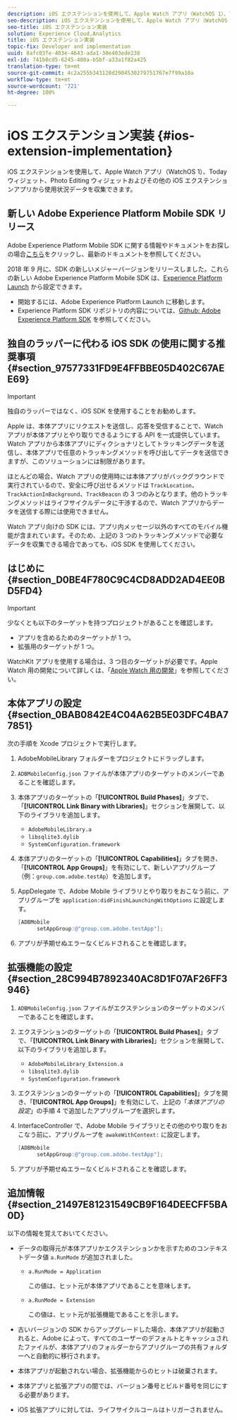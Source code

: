 ```yaml
---
description: iOS エクステンションを使用して、Apple Watch アプリ（WatchOS 1）、Today ウィジェット、Photo Editing ウィジェットおよびその他の iOS エクステンションアプリから使用状況データを収集できます。
seo-description: iOS エクステンションを使用して、Apple Watch アプリ（WatchOS 1）、Today ウィジェット、Photo Editing ウィジェットおよびその他の iOS エクステンションアプリから使用状況データを収集できます。
seo-title: iOS エクステンション実装
solution: Experience Cloud,Analytics
title: iOS エクステンション実装
topic-fix: Developer and implementation
uuid: 8afc03fe-403e-4643-ada1-30e403ede238
exl-id: 741b0cd5-6245-480a-b5bf-a33a1f82a425
translation-type: tm+mt
source-git-commit: 4c2a255b343128d2904530279751767e7f99a10a
workflow-type: tm+mt
source-wordcount: '721'
ht-degree: 100%

---
```


# iOS エクステンション実装 {#ios-extension-implementation}

iOS エクステンションを使用して、Apple Watch アプリ（WatchOS 1）、Today ウィジェット、Photo Editing ウィジェットおよびその他の iOS エクステンションアプリから使用状況データを収集できます。

## 新しい Adobe Experience Platform Mobile SDK リリース

Adobe Experience Platform Mobile SDK に関する情報やドキュメントをお探しの場合[こちら](https://aep-sdks.gitbook.io/docs/)をクリックし、最新のドキュメントを参照してください。

2018 年 9 月に、SDK の新しいメジャーバージョンをリリースしました。これらの新しい Adobe Experience Platform Mobile SDK は、[Experience Platform Launch](https://www.adobe.com/jp/experience-platform/launch.html) から設定できます。

* 開始するには、Adobe Experience Platform Launch に移動します。
* Experience Platform SDK リポジトリの内容については、[Github: Adobe Experience Platform SDK](https://github.com/Adobe-Marketing-Cloud/acp-sdks) を参照してください。

## 独自のラッパーに代わる iOS SDK の使用に関する推奨事項 {#section_97577331FD9E4FFBBE05D402C67AEE69}

>[!IMPORTANT]
>
>独自のラッパーではなく、iOS SDK を使用することをお勧めします。

Apple は、本体アプリにリクエストを送信し、応答を受信することで、Watch アプリが本体アプリとやり取りできるようにする API を一式提供しています。Watch アプリから本体アプリにディクショナリとしてトラッキングデータを送信し、本体アプリで任意のトラッキングメソッドを呼び出してデータを送信できますが、このソリューションには制限があります。

ほとんどの場合、Watch アプリの使用時には本体アプリがバックグラウンドで実行されているので、安全に呼び出せるメソッドは `TrackLocation`、`TrackActionInBackground`、`TrackBeacon` の 3 つのみとなります。他のトラッキングメソッドはライフサイクルデータに干渉するので、Watch アプリからデータを送信する際には使用できません。

Watch アプリ向けの SDK には、アプリ内メッセージ以外のすべてのモバイル機能が含まれています。そのため、上記の 3 つのトラッキングメソッドで必要なデータを収集できる場合であっても、iOS SDK を使用してください。

## はじめに {#section_D0BE4F780C9C4CD8ADD2AD4EE0BD5FD4}

>[!IMPORTANT]
>
>少なくとも以下のターゲットを持つプロジェクトがあることを確認します。
>
>* アプリを含めるためのターゲットが 1 つ。
>* 拡張用のターゲットが 1 つ。
>



WatchKit アプリを使用する場合は、3 つ目のターゲットが必要です。Apple Watch 用の開発について詳しくは、「[Apple Watch 用の開発](https://developer.apple.com/library/ios/documentation/General/Conceptual/WatchKitProgrammingGuide/index.html#//apple_ref/doc/uid/TP40014969-CH8-SW1)」を参照してください。

## 本体アプリの設定 {#section_0BAB0842E4C04A62B5E03DFC4BA77851}

次の手順を Xcode プロジェクトで実行します。

1. AdobeMobileLibrary フォルダーをプロジェクトにドラッグします。
1. `ADBMobileConfig.json` ファイルが本体アプリのターゲットのメンバーであることを確認します。
1. 本体アプリのターゲットの「**[!UICONTROL Build Phases]**」タブで、「**[!UICONTROL Link Binary with Libraries]**」セクションを展開して、以下のライブラリを追加します。

   * `AdobeMobileLibrary.a`
   * `libsqlite3.dylib`
   * `SystemConfiguration.framework`

1. 本体アプリのターゲットの「**[!UICONTROL Capabilities]**」タブを開き、「**[!UICONTROL App Groups]**」を有効にして、新しいアプリグループ（例：`group.com.adobe.testAp`）を追加します。

1. AppDelegate で、Adobe Mobile ライブラリとやり取りをおこなう前に、アプリグループを `application:didFinishLaunchingWithOptions` に設定します。

   ```objective-c
   [ADBMobile 
         setAppGroup:@"group.com.adobe.testApp"];
   ```

1. アプリが予期せぬエラーなくビルドされることを確認します。

## 拡張機能の設定 {#section_28C994B7892340AC8D1F07AF26FF3946}

1. `ADBMobileConfig.json` ファイルがエクステンションのターゲットのメンバーであることを確認します。
1. エクステンションのターゲットの「**[!UICONTROL Build Phases]**」タブで、「**[!UICONTROL Link Binary with Libraries]**」セクションを展開して、以下のライブラリを追加します。

   * `AdobeMobileLibrary_Extension.a`
   * `libsqlite3.dylib`
   * `SystemConfiguration.framework`

1. エクステンションのターゲットの「**[!UICONTROL Capabilities]**」タブを開き、「**[!UICONTROL App Groups]**」を有効にして、上記の「*本体アプリの設定*」の手順 4 で追加したアプリグループを選択します。

1. InterfaceController で、Adobe Mobile ライブラリとその他のやり取りをおこなう前に、アプリグループを `awakeWithContext:` に設定します。

   ```objective-c
   [ADBMobile 
         setAppGroup:@"group.com.adobe.testApp"];
   ```

1. アプリが予期せぬエラーなくビルドされることを確認します。

## 追加情報 {#section_21497E81231549CB9F164DEECFF5BA0D}

以下の情報を覚えておいてください。

* データの取得元が本体アプリかエクステンションかを示すためのコンテキストデータ値 `a.RunMode` が追加されました。

   * `a.RunMode = Application`

      この値は、ヒット元が本体アプリであることを意味します。
   * `a.RunMode = Extension`

      この値は、ヒット元が拡張機能であることを示します。

* 古いバージョンの SDK からアップグレードした場合、本体アプリが起動されると、Adobe によって、すべてのユーザーのデフォルトとキャッシュされたファイルが、本体アプリのフォルダーからアプリグループの共有フォルダーへと自動的に移行されます。
* 本体アプリが起動されない場合、拡張機能からのヒットは破棄されます。
* 本体アプリと拡張アプリの間では、バージョン番号とビルド番号を同じにする必要があります。
* iOS 拡張アプリに対しては、ライフサイクルコールはトリガーされません。
